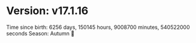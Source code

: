 # Version: v17.1.16
Time since birth: 6256 days, 150145 hours, 9008700 minutes, 540522000 seconds
Season: Autumn 🍁
